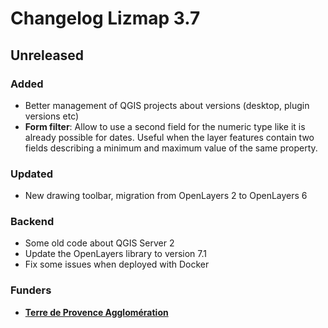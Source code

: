# Changelog Lizmap 3.7

## Unreleased

### Added

* Better management of QGIS projects about versions (desktop, plugin versions etc)
* **Form filter**: Allow to use a second field for the numeric type like it is already possible for dates.
  Useful when the layer features contain two fields describing a minimum and maximum value of the same property.

### Updated

* New drawing toolbar, migration from OpenLayers 2 to OpenLayers 6

### Backend

* Some old code about QGIS Server 2
* Update the OpenLayers library to version 7.1
* Fix some issues when deployed with Docker

### Funders

* **[Terre de Provence Agglomération](https://www.terredeprovence-agglo.com)**
